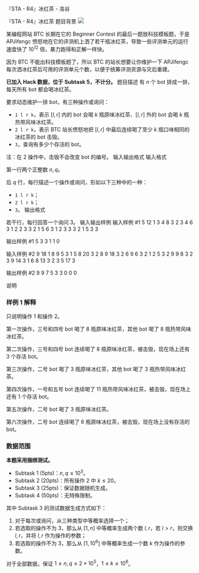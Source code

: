 



『STA - R4』冰红茶 - 洛谷














『STA - R4』冰红茶
题目背景
![](https://cdn.luogu.com.cn/upload/image_hosting/sdchy9ah.png)

某编程网站 BTC 长期在它的 Beginner Contest 的最后一题放科技模板题，于是 APJifengc 愤怒地在它的评测机上洒了若干瓶冰红茶，导致一些评测单元的运行速度快了 $10^{12}$ 倍，暴力跑得和正解一样快。

因为 BTC 不能出科技模板题了，所以 BTC 的站长想要让你维护一下 APJifengc 每次洒冰红茶后可用的评测单元个数，以便于统筹评测资源与灾后重建。

**已加入 Hack 数据，位于 Subtask 5，不计分。**
题目描述
有 $n$ 个 bot 排成一排，每天所有 bot 都会喝冰红茶。

要求动态维护一排 bot，有三种操作或询问：
- `1 l r k`，表示 $[l,r]$ 内的 bot 会喝 $k$ 瓶原味冰红茶、$[l,r]$ 外的 bot 会喝 $k$ 瓶热带风味冰红茶。
- `2 l r k`，表示 BTC 站长愤怒地把 $[l,r]$ 中最后连续喝了至少 $k$ 瓶口味相同的冰红茶的 bot 击毁。
- `3`，查询有多少个存活的 bot。

注：在 2 操作中，击毁不会改变 bot 的编号。
输入输出格式
输入格式

第一行两个正整数 $n,q$。

后 $q$ 行，每行描述一个操作或询问，形如以下三种中的一种：
- `1 l r k`；
- `2 l r k`；
- `3`。
输出格式

若干行，每行回答一个询问 3。
输入输出样例
输入样例 #1
5 12
1 3 4 8
3
2 3 4 6
3
1 2 2 3
3
2 1 5 6
3
1 2 3 3
3
2 1 5 3
3

输出样例 #1
5
3
3
1
1
0

输入样例 #2
9 18
1 8 9 5
3
1 5 8 20
3
2 8 9 18
3
2 6 9 6
3
2 1 2 5
3
2 9 9 8
3
2 3 9 14
3
1 6 8 13
3
2 3 5 17
3

输出样例 #2
9
9
7
5
3
3
0
0
0

说明
### 样例 1 解释

只说明操作 1 和操作 2。

第一次操作，三号和四号 bot 喝了 8 瓶原味冰红茶，其他 bot 喝了 8 瓶热带风味冰红茶。

第二次操作，三号和四号 bot 连续喝了 8 瓶原味冰红茶，被击毁，现在场上还有 3 个存活 bot。

第三次操作，二号 bot 喝了 3 瓶原味冰红茶，其他 bot 喝了 3 瓶热带风味冰红茶。

第四次操作，一号和五号 bot 连续喝了 11 瓶热带风味冰红茶，被击毁，现在场上还有 1 个存活 bot。

第五次操作，二号 bot 喝了 3 瓶原味冰红茶。

第六次操作，二号 bot 连续喝了 6 瓶原味冰红茶，被击毁，现在场上没有存活的 bot。

### 数据范围

**本题采用捆绑测试。**

- Subtask 1 (5pts)：$n,q\le 10^3$。
- Subtask 2 (20pts)：所有操作 2 中 $k\le 20$。
- Subtask 3 (25pts)：保证数据随机生成。
- Subtask 4 (50pts)：无特殊限制。

其中 Subtask 3 的测试数据生成方式如下：

1. 对于每次或询问，从三种类型中等概率选择一个；
2. 若选取的操作不为 3，那么从 $\left[1, n\right]$ 中等概率生成两个数 $l, r$，若 $l > r$，则交换 $l, r$，并将 $l, r$ 作为操作的参数；
3. 若选取的操作不为 3，那么从 $\left[1, 10^6\right]$ 中等概率生成一个数 $k$ 作为操作的参数。

对于全部数据，保证 $1\le n,q\le 2\times 10^5$，$1\le k\le 10^{6}$。






